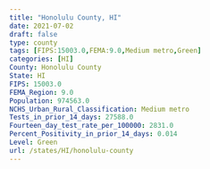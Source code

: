 ```yaml
---
title: "Honolulu County, HI"
date: 2021-07-02
draft: false
type: county
tags: [FIPS:15003.0,FEMA:9.0,Medium metro,Green]
categories: [HI]
County: Honolulu County
State: HI
FIPS: 15003.0
FEMA_Region: 9.0
Population: 974563.0
NCHS_Urban_Rural_Classification: Medium metro
Tests_in_prior_14_days: 27588.0
Fourteen_day_test_rate_per_100000: 2831.0
Percent_Positivity_in_prior_14_days: 0.014
Level: Green
url: /states/HI/honolulu-county
---
```



